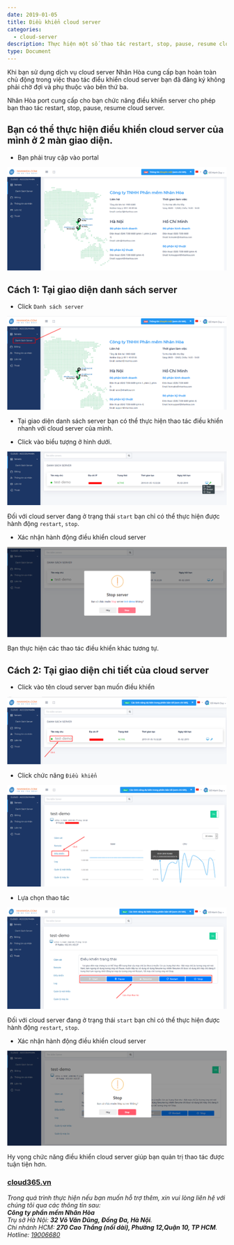 ```yaml
---
date: 2019-01-05
title: Điều khiển cloud server
categories:
  - cloud-server
description: Thực hiện một số thao tác restart, stop, pause, resume cloud server
type: Document
---
```


Khi bạn sử dụng dịch vụ cloud server Nhân Hòa cung cấp bạn hoàn toàn chủ động trong việc thao tác điểu khiển cloud server bạn đã đăng ký không phải chờ đợi và phụ thuộc vào bên thứ ba.

Nhân Hòa port cung cấp cho bạn chức năng điều khiển server cho phép bạn thao tác restart, stop, pause, resume cloud server.

## Bạn có thể thực hiện điểu khiển cloud server của mình ở 2 màn giao diện.

+ Bạn phải truy cập vào portal

![](/images/img-control-cloud-server/Screenshot_600.png)

## Cách 1: Tại giao diện danh sách server

+ Click `Danh sách server`

![](/images/img-control-cloud-server/Screenshot_601.png)

+ Tại giao diện danh sách server bạn có thể thực hiện thao tác điều khiển nhanh với cloud server của mình.

+ Click vào biểu tượng ở hình dưới.

![](/images/img-control-cloud-server/Screenshot_602.png)

Đối với cloud server đang ở trạng thái `start` bạn chỉ có thể thực hiện được hành động `restart`, `stop`.  

+ Xác nhận hành động điều khiển cloud server

![](/images/img-control-cloud-server/Screenshot_603.png)

Bạn thực hiện các thao tác điều khiển khác tương tự.

## Cách 2: Tại giao diện chi tiết của cloud server

+ Click vào tên cloud server bạn muốn điều khiển

![](/images/img-control-cloud-server/Screenshot_604.png)

+ Click chức năng `Điều khiển`

![](/images/img-control-cloud-server/Screenshot_605.png)

+ Lựa chọn thao tác

![](/images/img-control-cloud-server/Screenshot_606.png)

Đối với cloud server đang ở trạng thái `start` bạn chỉ có thể thực hiện được hành động `restart`, `stop`.

+ Xác nhận hành động điều khiển cloud server

![](/images/img-control-cloud-server/Screenshot_607.png)

Hy vọng chức năng điều khiển cloud server giúp bạn quản trị thao tác được tuận tiện hơn.

### [cloud365.vn](https://cloud365.vn/)

*Trong quá trình thực hiện nếu bạn muốn hỗ trợ thêm, xin vui lòng liên hệ với chúng tôi qua các thông tin sau:<br>
**Công ty phần mềm Nhân Hòa**<br>
Trụ sở Hà Nội: **32 Võ Văn Dũng, Đống Đa, Hà Nội**.<br>
Chi nhánh HCM: **270 Cao Thắng (nối dài), Phường 12,Quận 10, TP HCM**.<br>
Hotline: [19006680](#)*